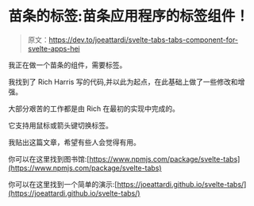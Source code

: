 # 苗条的标签:苗条应用程序的标签组件！

> 原文：<https://dev.to/joeattardi/svelte-tabs-tabs-component-for-svelte-apps-hei>

我正在做一个苗条的组件，需要标签。

我找到了 Rich Harris 写的代码,并以此为起点，在此基础上做了一些修改和增强。

大部分艰苦的工作都是由 Rich 在最初的实现中完成的。

它支持用鼠标或箭头键切换标签。

我贴出这篇文章，希望有些人会觉得有用。

你可以在这里找到图书馆:[https://www.npmjs.com/package/svelte-tabs](https://www.npmjs.com/package/svelte-tabs)

你可以在这里找到一个简单的演示:[https://joeattardi.github.io/svelte-tabs/](https://joeattardi.github.io/svelte-tabs/)